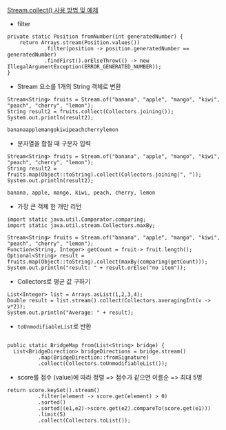 [Stream.collect() 사용 방법 및 예제](https://codechacha.com/ko/java8-stream-collect/)

- filter
```
private static Position fromNumber(int generatedNumber) {
    return Arrays.stream(Position.values())
            .filter(position -> position.generatedNumber == generatedNumber)
            .findFirst().orElseThrow(() -> new IllegalArgumentException(ERROR_GENERATED_NUMBER));
}
 ```

- Stream 요소를 1개의 String 객체로 변환

```
Stream<String> fruits = Stream.of("banana", "apple", "mango", "kiwi", "peach", "cherry", "lemon");
String result2 = fruits.collect(Collectors.joining());
System.out.println(result2);
```

`bananaapplemangokiwipeachcherrylemon`

- 문자열을 합칠 때 구분자 입력

```
Stream<String> fruits = Stream.of("banana", "apple", "mango", "kiwi", "peach", "cherry", "lemon");
String result2 = fruits.map(Object::toString).collect(Collectors.joining(", "));
System.out.println(result2);
```

`banana, apple, mango, kiwi, peach, cherry, lemon`

- 가장 큰 객체 한 개만 리턴

```
import static java.util.Comparator.comparing;
import static java.util.stream.Collectors.maxBy;

Stream<String> fruits = Stream.of("banana", "apple", "mango", "kiwi", "peach", "cherry", "lemon");
Function<String, Integer> getCount = fruit-> fruit.length();
Optional<String> result = fruits.map(Object::toString).collect(maxBy(comparing(getCount)));
System.out.println("result: " + result.orElse("no item"));
```

- Collectors로 평균 값 구하기

```
List<Integer> list = Arrays.asList(1,2,3,4);
Double result = list.stream().collect(Collectors.averagingInt(v -> v*2));
System.out.println("Average: " + result);
```

- `toUnmodifiableList`로 반환
```

public static BridgeMap from(List<String> bridge) {
  List<BridgeDirection> bridgeDirections = bridge.stream()
          .map(BridgeDirection::fromSignature)
          .collect(Collectors.toUnmodifiableList());
```

- score를 점수 (value)에 따라 정렬 => 점수가 같으면 이름순 => 최대 5명
```
return score.keySet().stream()
          .filter(element -> score.get(element) > 0)
          .sorted()
          .sorted((e1,e2)->score.get(e2).compareTo(score.get(e1)))
          .limit(5)
          .collect(Collectors.toList());
```
